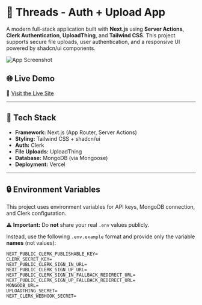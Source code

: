 # 🔐 Threads - Auth + Upload App

A modern full-stack application built with **Next.js** using **Server Actions**, **Clerk Authentication**, **UploadThing**, and **Tailwind CSS**. This project supports secure file uploads, user authentication, and a responsive UI powered by shadcn/ui components.

![App Screenshot](./public/web.png)

## 🌐 Live Demo

🔗 [Visit the Live Site](https://new-alpha-liard.vercel.app/)

---

## 🚀 Tech Stack

- **Framework:** Next.js (App Router, Server Actions)
- **Styling:** Tailwind CSS + shadcn/ui
- **Auth:** Clerk
- **File Uploads:** UploadThing
- **Database:** MongoDB (via Mongoose)
- **Deployment:** Vercel

---

## 🔒 Environment Variables

This project uses environment variables for API keys, MongoDB connection, and Clerk configuration.

⚠️ **Important:** Do **not** share your real `.env` values publicly.

Instead, use the following `.env.example` format and provide only the variable **names** (not values):

```env
NEXT_PUBLIC_CLERK_PUBLISHABLE_KEY=
CLERK_SECRET_KEY=
NEXT_PUBLIC_CLERK_SIGN_IN_URL=
NEXT_PUBLIC_CLERK_SIGN_UP_URL=
NEXT_PUBLIC_CLERK_SIGN_IN_FALLBACK_REDIRECT_URL=
NEXT_PUBLIC_CLERK_SIGN_UP_FALLBACK_REDIRECT_URL=
MONGODB_URL=
UPLOADTHING_SECRET=
NEXT_CLERK_WEBHOOK_SECRET=
